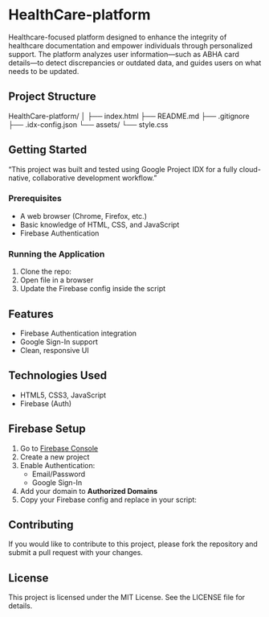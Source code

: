 # HealthCare-platform
Healthcare-focused platform designed to enhance the integrity of healthcare documentation and empower individuals through personalized support. The platform analyzes user information—such as ABHA card details—to detect discrepancies or outdated data, and guides users on what needs to be updated.

## Project Structure

HealthCare-platform/
│
├── index.html
├── README.md
├── .gitignore
├── .idx-config.json 
└── assets/
    └── style.css



## Getting Started
“This project was built and tested using Google Project IDX for a fully cloud-native, collaborative development workflow.”

### Prerequisites
- A web browser (Chrome, Firefox, etc.)
- Basic knowledge of HTML, CSS, and JavaScript
- Firebase Authentication 

### Running the Application
1. Clone the repo:
2. Open file in a browser
3. Update the Firebase config inside the script

## Features
- Firebase Authentication integration
- Google Sign-In support
- Clean, responsive UI

## Technologies Used

- HTML5, CSS3, JavaScript
- Firebase (Auth)

## Firebase Setup

1. Go to [Firebase Console](https://console.firebase.google.com/)
2. Create a new project
3. Enable Authentication:
   - Email/Password
   - Google Sign-In
4. Add your domain to **Authorized Domains**
5. Copy your Firebase config and replace in your script:

## Contributing
If you would like to contribute to this project, please fork the repository and submit a pull request with your changes.

## License
This project is licensed under the MIT License. See the LICENSE file for details.